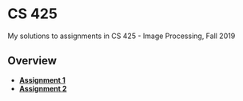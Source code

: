 # CS 425

My solutions to assignments in CS 425 - Image Processing, Fall 2019

## Overview

- [**Assignment 1**](./assignment1)
- [**Assignment 2**](./assignment2)
